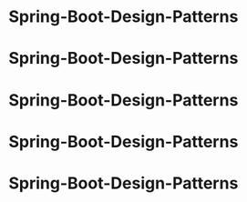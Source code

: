 # Spring-Boot-Design-Patterns
# Spring-Boot-Design-Patterns
# Spring-Boot-Design-Patterns
# Spring-Boot-Design-Patterns
# Spring-Boot-Design-Patterns

